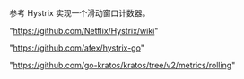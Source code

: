 参考 Hystrix 实现一个滑动窗口计数器。

"https://github.com/Netflix/Hystrix/wiki"

"https://github.com/afex/hystrix-go" 

"https://github.com/go-kratos/kratos/tree/v2/metrics/rolling"
